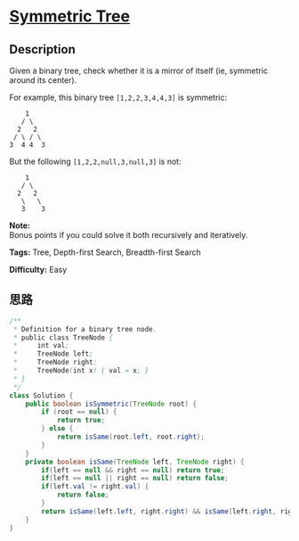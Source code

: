 # [Symmetric Tree][title]

## Description

Given a binary tree, check whether it is a mirror of itself (ie, symmetric around its center).

For example, this binary tree `[1,2,2,3,4,4,3]` is symmetric:

```
    1
   / \
  2   2
 / \ / \
3  4 4  3
```

But the following `[1,2,2,null,3,null,3]` is not:  

```
    1
   / \
  2   2
   \   \
   3    3
```

**Note:**  
Bonus points if you could solve it both recursively and iteratively.

**Tags:** Tree, Depth-first Search, Breadth-first Search

**Difficulty:** Easy

## 思路

``` java
/**
 * Definition for a binary tree node.
 * public class TreeNode {
 *     int val;
 *     TreeNode left;
 *     TreeNode right;
 *     TreeNode(int x) { val = x; }
 * }
 */
class Solution {
    public boolean isSymmetric(TreeNode root) {
        if (root == null) {
            return true;
        } else {
            return isSame(root.left, root.right);
        }
    }
    private boolean isSame(TreeNode left, TreeNode right) {
        if(left == null && right == null) return true;
        if(left == null || right == null) return false;
        if(left.val != right.val) {
            return false;
        }
        return isSame(left.left, right.right) && isSame(left.right, right.left);
    }
}
```

[title]: https://leetcode.com/problems/symmetric-tree
